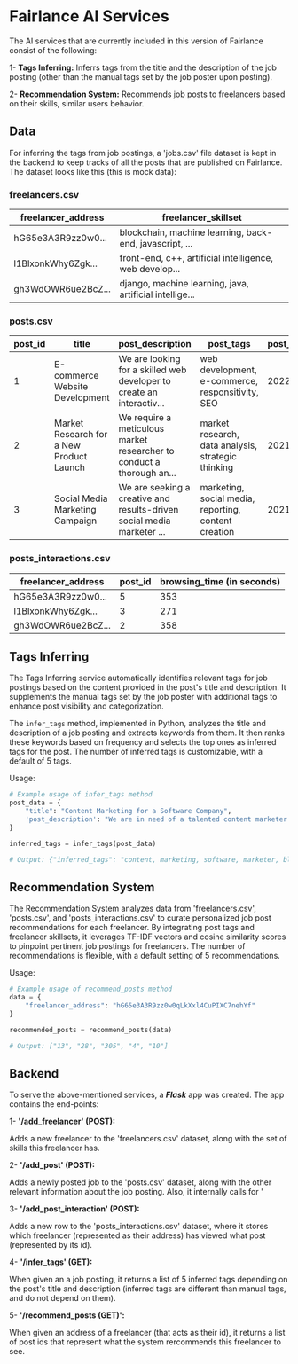# Fairlance AI Services

The AI services that are currently included in this version of Fairlance consist of the following:

1- ****Tags Inferring**:** Inferrs tags from the title and the description of the job posting (other than the manual tags set by the job poster upon posting).

2- **Recommendation System:** Recommends job posts to freelancers based on their skills, similar users behavior.

## Data

For inferring the tags from job postings, a 'jobs.csv' file dataset is kept in the backend to keep tracks of all the posts that are published on Fairlance. The dataset looks like this (this is mock data):

### freelancers.csv

| freelancer_address | freelancer_skillset                                     |
|--------------------|----------------------------------------------------------|
| hG65e3A3R9zz0w0... | blockchain, machine learning, back-end, javascript, ... |
| l1BlxonkWhy6Zgk... | front-end, c++, artificial intelligence, web develop...   |
| gh3WdOWR6ue2BcZ... | django, machine learning, java, artificial intellige...   |

### posts.csv

| post_id | title                                    | post_description                                                    | post_tags                                       | post_publishing_date |
|---------|------------------------------------------|--------------------------------------------------------------------|-------------------------------------------------|----------------------|
| 1       | E-commerce Website Development          | We are looking for a skilled web developer to create an interactiv... | web development, e-commerce, responsitivity, SEO | 2022-03-02           |
| 2       | Market Research for a New Product Launch| We require a meticulous market researcher to conduct a thorough an... | market research, data analysis, strategic thinking | 2021-04-19           |
| 3       | Social Media Marketing Campaign         | We are seeking a creative and results-driven social media marketer ... | marketing, social media, reporting, content creation | 2021-05-19           |

### posts_interactions.csv

| freelancer_address | post_id | browsing_time (in seconds) |
|--------------------|---------|---------------|
| hG65e3A3R9zz0w0... | 5       | 353           |
| l1BlxonkWhy6Zgk... | 3       | 271           |
| gh3WdOWR6ue2BcZ... | 2       | 358           |

## Tags Inferring

The Tags Inferring service automatically identifies relevant tags for job postings based on the content provided in the post's title and description. It supplements the manual tags set by the job poster with additional tags to enhance post visibility and categorization.

The `infer_tags` method, implemented in Python, analyzes the title and description of a job posting and extracts keywords from them. It then ranks these keywords based on frequency and selects the top ones as inferred tags for the post. The number of inferred tags is customizable, with a default of 5 tags.

Usage:

```python
# Example usage of infer_tags method
post_data = {
    "title": "Content Marketing for a Software Company",
    'post_description': "We are in need of a talented content marketer to create compelling and informative content for our software company's blog and website. The content should be SEO optimized and cater to both our target audience and industry trends. The chosen marketer will be responsible for conducting keyword research, writing blog posts, creating engaging website copy, and developing email marketing campaigns. Knowledge of the software industry and experience in B2B content marketing will be highly advantageous."
}

inferred_tags = infer_tags(post_data)

# Output: {"inferred_tags": "content, marketing, software, marketer, blog"}
```

## Recommendation System

The Recommendation System analyzes data from 'freelancers.csv', 'posts.csv', and 'posts_interactions.csv' to curate personalized job post recommendations for each freelancer. By integrating post tags and freelancer skillsets, it leverages TF-IDF vectors and cosine similarity scores to pinpoint pertinent job postings for freelancers. The number of recommendations is flexible, with a default setting of 5 recommendations.

Usage:

```python
# Example usage of recommend_posts method
data = {
    "freelancer_address": "hG65e3A3R9zz0w0qLkXxl4CuPIXC7nehYf"
}

recommended_posts = recommend_posts(data)

# Output: ["13", "28", "305", "4", "10"]
```

## Backend

To serve the above-mentioned services, a ***Flask*** app was created. The app contains the end-points:

1- **'/add_freelancer' (POST):**

Adds a new freelancer to the 'freelancers.csv' dataset, along with the set of skills this freelancer has.

2- **'/add_post' (POST):**

Adds a newly posted job to the 'posts.csv' dataset, along with the other relevant information about the job posting. Also, it internally calls for '

3- **'/add_post_interaction' (POST):**

Adds a new row to the 'posts_interactions.csv' dataset, where it stores which freelancer (represented as their address) has viewed what post (represented by its id).

4- **'/infer_tags' (GET):**

When given an a job posting, it returns a list of 5 inferred tags depending on the post's title and description (inferred tags are different than manual tags, and do not depend on them).

5- **'/recommend_posts (GET)':**

When given an address of a freelancer (that acts as their id), it returns a list of post ids that represent what the system rercommends this freelancer to see.
